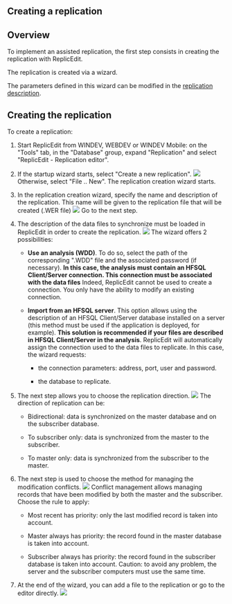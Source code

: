 


## Creating a replication
			



<a name="NOTE1"></a>
<a name="NOTE1_1"></a>


## Overview
<a name="overview_ELTTEXTE000129"></a>
To implement an assisted replication, the first step consists in creating the replication with ReplicEdit. 

The replication is created via a wizard. 

The parameters defined in this wizard can be modified in the [replication description](../ReplicEdit/3526502.md). 

<a name="NOTE2"></a>
<a name="NOTE2_1"></a>


## Creating the replication
<a name="creating_the_replication_ELTTEXTE000153"></a>
To create a replication: 

1. Start ReplicEdit from WINDEV, WEBDEV or WINDEV Mobile: on the "Tools" tab, in the "Database" group, expand "Replication" and select "ReplicEdit - Replication editor".

2. If the startup wizard starts, select "Create a new replication". 
![](https://doc.pcsoft.fr/en-US/images/image.awp?langid=3&name=ReplicEdit_Ass%20-%20HC%20N%B0001.gif)
Otherwise, select "File .. New". The replication creation wizard starts.

3. In the replication creation wizard, specify the name and description of the replication. This name will be given to the replication file that will be created (.WER file)
![](https://doc.pcsoft.fr/en-US/images/image.awp?langid=3&name=ReplicEdit_Ass%20-%20HC%20N%B0002.gif)
Go to the next step. 

4. The description of the data files to synchronize must be loaded in ReplicEdit in order to create the replication. 
![](https://doc.pcsoft.fr/en-US/images/image.awp?langid=3&name=ReplicEdit_Ass%20-%20HC%20N%B0003.gif)
The wizard offers 2 possibilities: 

	- **Use an analysis (WDD)**. To do so, select the path of the corresponding ".WDD" file and the associated password (if necessary). 
			**In this case, the analysis must contain an HFSQL Client/Server connection. This connection must be associated with the data files** 
			Indeed, ReplicEdit cannot be used to create a connection. You only have the ability to modify an existing connection. 

	- **Import from an HFSQL server**. This option allows using the description of an HFSQL Client/Server database installed on a server (this method must be used if the application is deployed, for example). **This solution is recommended if your files are described in HFSQL Client/Server in the analysis**. ReplicEdit will automatically assign the connection used to the data files to replicate.
			In this case, the wizard requests: 

		- the connection parameters: address, port, user and password. 

		- the database to replicate. 




5. The next step allows you to choose the replication direction. 
![](https://doc.pcsoft.fr/en-US/images/image.awp?langid=3&name=ReplicEdit_Ass%20-%20HC%20N%B0004.gif)
The direction of replication can be:

	- Bidirectional: data is synchronized on the master database and on the subscriber database.

	- To subscriber only: data is synchronized from the master to the subscriber.

	- To master only: data is synchronized from the subscriber to the master.




6. The next step is used to choose the method for managing the modification conflicts. 
![](https://doc.pcsoft.fr/en-US/images/image.awp?langid=3&name=ReplicEdit_Ass%20-%20HC%20N%B0005.gif)
Conflict management allows managing records that have been modified by both the master and the subscriber. Choose the rule to apply:  

	- Most recent has priority: only the last modified record is taken into account.

	- Master always has priority: the record found in the master database is taken into account.

	- Subscriber always has priority: the record found in the subscriber database is taken into account.
			Caution: to avoid any problem, the server and the subscriber computers must use the same time. 




7. At the end of the wizard, you can add a file to the replication or go to the editor directly.
![](https://doc.pcsoft.fr/en-US/images/image.awp?langid=3&name=ReplicEdit_Ass%20-%20HC%20N%B0006.gif)






